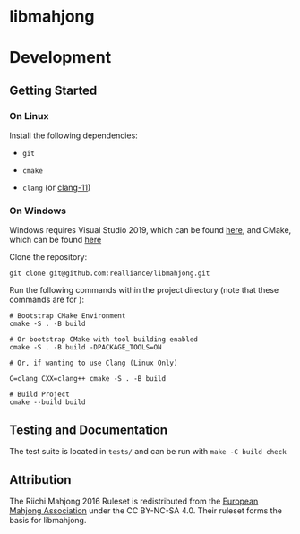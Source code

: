 # libmahjong

# Development

## Getting Started

### On Linux

Install the following dependencies:

- `git`

- `cmake`

- `clang` (or [clang-11](https://packages.ubuntu.com/bionic/clang-11))

### On Windows

Windows requires Visual Studio 2019, which can be found [here](https://visualstudio.microsoft.com/downloads/), and CMake, which can be found [here](https://cmake.org/download/)

Clone the repository:

```
git clone git@github.com:realliance/libmahjong.git
```

Run the following commands within the project directory (note that these commands are for ):
```
# Bootstrap CMake Environment
cmake -S . -B build

# Or bootstrap CMake with tool building enabled
cmake -S . -B build -DPACKAGE_TOOLS=ON

# Or, if wanting to use Clang (Linux Only)

C=clang CXX=clang++ cmake -S . -B build

# Build Project
cmake --build build
```

## Testing and Documentation

The test suite is located in `tests/` and can be run with `make -C build check`

## Attribution

The Riichi Mahjong 2016 Ruleset is redistributed from the [European Mahjong Association](http://mahjong-europe.org/portal/images/docs/Riichi-rules-2016-EN.pdf) under the CC BY-NC-SA 4.0. Their ruleset forms the basis for libmahjong.
